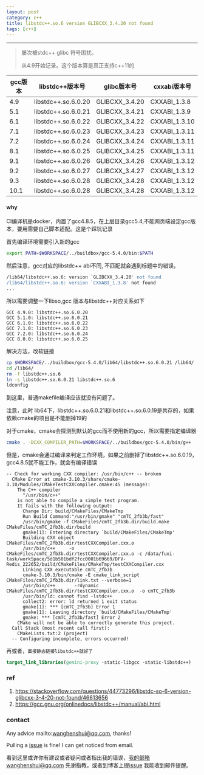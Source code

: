 ```yaml
---
layout: post
category: c++
title: libstdc++.so.6 version GLIBCXX_3.4.20 not found
tags: [c++]
---
```


  

---



> 屡次被stdc++ glibc 符号困扰。
>
> 从4.9开始记录。这个版本算是真正支持c++11的



| gcc版本 | libstdc++版本号     | glibc版本号    | cxxabi版本号  |
| ------- | ------------------- | -------------- | ------------- |
| 4.9     | libstdc++.so.6.0.20 | GLIBCXX_3.4.20 | CXXABI_1.3.8  |
| 5.1     | libstdc++.so.6.0.21 | GLIBCXX_3.4.21 | CXXABI_1.3.9  |
| 6.1     | libstdc++.so.6.0.22 | GLIBCXX_3.4.22 | CXXABI_1.3.10 |
| 7.1     | libstdc++.so.6.0.23 | GLIBCXX_3.4.23 | CXXABI_1.3.11 |
| 7.2     | libstdc++.so.6.0.24 | GLIBCXX_3.4.24 | CXXABI_1.3.11 |
| 8.1     | libstdc++.so.6.0.25 | GLIBCXX_3.4.25 | CXXABI_1.3.11 |
| 9.1     | libstdc++.so.6.0.26 | GLIBCXX_3.4.26 | CXXABI_1.3.12 |
| 9.2     | libstdc++.so.6.0.27 | GLIBCXX_3.4.27 | CXXABI_1.3.12 |
| 9.3     | libstdc++.so.6.0.28 | GLIBCXX_3.4.28 | CXXABI_1.3.12 |
| 10.1    | libstdc++.so.6.0.28 | GLIBCXX_3.4.28 | CXXABI_1.3.12 |



#### why

CI编译机是docker，内置了gcc4.8.5，在上层目录gcc5.4,不能网页端设定gcc版本，要用需要自己脚本适配。这是个踩坑记录



首先编译环境需要引入新的gcc

```bash
export PATH=$WORKSPACE/../buildbox/gcc-5.4.0/bin:$PATH
```

然后注意，gcc对应的libstdc++ abi不同, 不匹配就会遇到标题中的错误，

 ```bash
/lib64/libstdc++.so.6: version `GLIBCXX_3.4.20' not found
/lib64/libstdc++.so.6: version `CXXABI_1.3.8' not found
...
 ```



所以需要调整一下libso,gcc 版本与libstdc++对应关系如下

```
GCC 4.9.0: libstdc++.so.6.0.20
GCC 5.1.0: libstdc++.so.6.0.21
GCC 6.1.0: libstdc++.so.6.0.22
GCC 7.1.0: libstdc++.so.6.0.23
GCC 7.2.0: libstdc++.so.6.0.24
GCC 8.0.0: libstdc++.so.6.0.25
```

解决方法，改软链接
```bash
cp $WORKSPACE/../buildbox/gcc-5.4.0/lib64/libstdc++.so.6.0.21 /lib64/
cd /lib64/
rm -f libstdc++.so.6
ln -s libstdc++.so.6.0.21 libstdc++.so.6
ldconfig
```

到这里，普通makefile编译应该就没有问题了。

注意，此时 lib64下，libstdc++.so.6.0.21和libstdc++.so.6.0.19是共存的，如果依赖cmake的项目是不能删掉19的

对于cmake，cmake会探测到默认的gcc而不使用新的gcc，所以需要指定编译器

 ```bash
cmake . -DCXX_COMPILER_PATH=$WORKSPACE/../buildbox/gcc-5.4.0/bin/g++
 ```

但是，cmake会通过编译来判定工作环境，如果之前删掉了libstdc++.so.6.0.19，gcc4.8.5就不能工作，就会有编译错误

```shell
-- Check for working CXX compiler: /usr/bin/c++ -- broken
  CMake Error at cmake-3.10.3/share/cmake-3.10/Modules/CMakeTestCXXCompiler.cmake:45 (message):
    The C++ compiler  
      "/usr/bin/c++"  
    is not able to compile a simple test program.  
    It fails with the following output:  
      Change Dir: build/CMakeFiles/CMakeTmp      
      Run Build Command:"/usr/bin/gmake" "cmTC_2fb3b/fast"
      /usr/bin/gmake -f CMakeFiles/cmTC_2fb3b.dir/build.make CMakeFiles/cmTC_2fb3b.dir/build
      gmake[1]: Entering directory `build/CMakeFiles/CMakeTmp'
      Building CXX object CMakeFiles/cmTC_2fb3b.dir/testCXXCompiler.cxx.o
      /usr/bin/c++     -o CMakeFiles/cmTC_2fb3b.dir/testCXXCompiler.cxx.o -c /data/fuxi-task/workSpace/5d1b501bdf2fcc0001b69669/DFV-Redis_222652/build/CMakeFiles/CMakeTmp/testCXXCompiler.cxx
      Linking CXX executable cmTC_2fb3b
      cmake-3.10.3/bin/cmake -E cmake_link_script CMakeFiles/cmTC_2fb3b.dir/link.txt --verbose=1
      /usr/bin/c++       -rdynamic CMakeFiles/cmTC_2fb3b.dir/testCXXCompiler.cxx.o  -o cmTC_2fb3b 
      /usr/bin/ld: cannot find -lstdc++
      collect2: error: ld returned 1 exit status
      gmake[1]: *** [cmTC_2fb3b] Error 1
      gmake[1]: Leaving directory `build/CMakeFiles/CMakeTmp'
      gmake: *** [cmTC_2fb3b/fast] Error 2 
    CMake will not be able to correctly generate this project.
  Call Stack (most recent call first):
    CMakeLists.txt:2 (project)  
  -- Configuring incomplete, errors occurred!
```





再或者，`直接静态链接libstdc++就好了` 

```cmake
target_link_libraries(gemini-proxy -static-libgcc -static-libstdc++)
```



### ref

1. https://stackoverflow.com/questions/44773296/libstdc-so-6-version-glibcxx-3-4-20-not-found/46613656
2. https://gcc.gnu.org/onlinedocs/libstdc++/manual/abi.html


### contact

Any advice mailto:wanghenshui@qq.com, thanks! 

Pulling a [issue](https://github.com/wanghenshui/wanghenshui.github.io/issues/new) is fine! I can get noticed from email.

看到这里或许你有建议或者疑问或者指出我的错误，我的邮箱wanghenshui@qq.com 先谢指教。或者到博客上提[issue](https://github.com/wanghenshui/wanghenshui.github.io/issues/new) 我能收到邮件提醒。
